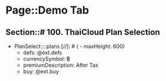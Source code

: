 # Page::Demo Tab

## Section::# 100. ThaiCloud Plan Selection

- PlanSelect::::plans
  [//]: # (    - maxHeight: 600)
	- defs: @ext.defs
	- currencySymbol: ฿
	- premiumDescription: After Tax
	- buy: @ext.buy
